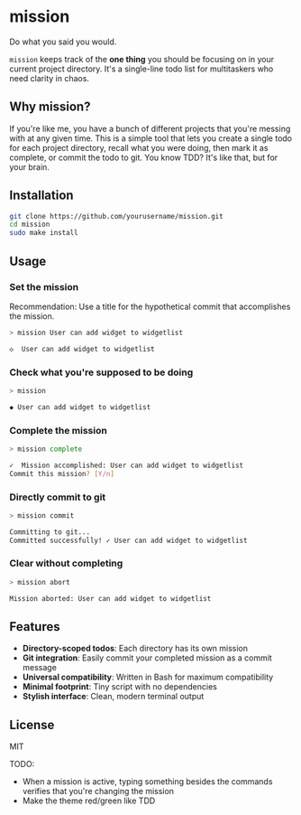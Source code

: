 # mission

Do what you said you would.

`mission` keeps track of the **one thing** you should be focusing on in your current project directory. It's a single-line todo list for multitaskers who need clarity in chaos.

## Why mission?

If you're like me, you have a bunch of different projects that you're messing with at any given time. This is a simple tool that lets you create a single todo for each project directory, recall what you were doing, then mark it as complete, or commit the todo to git. You know TDD? It's like that, but for your brain. 

## Installation

```bash
git clone https://github.com/yourusername/mission.git
cd mission
sudo make install
```

## Usage

### Set the mission
Recommendation: Use a title for the hypothetical commit that accomplishes the mission. 

```bash
> mission User can add widget to widgetlist

◇  User can add widget to widgetlist

```

### Check what you're supposed to be doing
```bash
> mission

◆ User can add widget to widgetlist

```

### Complete the mission

```bash
> mission complete

✓  Mission accomplished: User can add widget to widgetlist
Commit this mission? [Y/n]
```

###  Directly commit to git
```bash
> mission commit

Committing to git...
Committed successfully! ✓ User can add widget to widgetlist
```

### Clear without completing
```bash
> mission abort

Mission aborted: User can add widget to widgetlist

```

## Features

- **Directory-scoped todos**: Each directory has its own mission
- **Git integration**: Easily commit your completed mission as a commit message
- **Universal compatibility**: Written in Bash for maximum compatibility
- **Minimal footprint**: Tiny script with no dependencies
- **Stylish interface**: Clean, modern terminal output

## License

MIT

TODO: 
- When a mission is active, typing something besides the commands verifies that you're changing the mission
- Make the theme red/green like TDD
